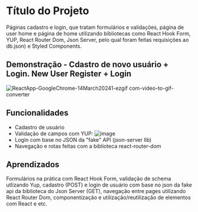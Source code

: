 
# Título do Projeto

Páginas cadastro e login, que tratam formulários e validações, página de user home e página de home utilizando bibliotecas como React Hook Form, YUP, React Router Dom, Json Server, pelo qual foram feitas requisições ao db.json) e Styled Components.

## Demonstração - Cdastro de novo usuário + Login. New User Register + Login
![ReactApp-GoogleChrome-14March20241-ezgif com-video-to-gif-converter](https://github.com/dig-ie/trilha-react-cadastro-login-userHome/assets/101150281/d88396ab-f830-4760-beed-806fc4df6878)


## Funcionalidades

- Cadastro de usuário
- Validação de campos com YUP:
    ![image](https://github.com/dig-ie/trilha-react-cadastro-login-userHome/assets/101150281/76f990ba-77ab-4c09-bebe-8abcdbb32bda)
- Login com base no JSON da "fake" API (json-server lib)
- Navegação e rotas feitas com a biblioteca react-router-dom

## Aprendizados

Formulários na prática com React Hook Form, validação de schema utlizando Yup, cadastro (POST) e login de usuário com base no json da fake api da biblioteca do Json Server (GET), navegação entre pages utilizando React Router Dom, componentização e utilização/reutilização de elementos com React e etc.


